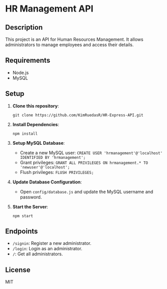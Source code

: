 # HR Management API

## Description

This project is an API for Human Resources Management. It allows administrators to manage employees and access their details.

## Requirements

- Node.js
- MySQL

## Setup

1. **Clone this repository**:
   ```
   git clone https://github.com/KimRuedasR/HR-Express-API.git
   ```
2. **Install Dependencies**:
   ```
   npm install
   ```
3. **Setup MySQL Database**:

   - Create a new MySQL user: `CREATE USER 'hrmanagement'@'localhost' IDENTIFIED BY 'hrmanagement';`
   - Grant privileges: `GRANT ALL PRIVILEGES ON hrmanagement.* TO 'newuser'@'localhost';`
   - Flush privileges: `FLUSH PRIVILEGES;`

4. **Update Database Configuration**:

   - Open `config/database.js` and update the MySQL username and password.

5. **Start the Server**:
   ```
   npm start
   ```

## Endpoints

- `/signin`: Register a new administrator.
- `/login`: Login as an administrator.
- `/`: Get all administrators.

## License

MIT
